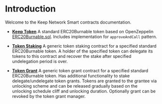 # Introduction

Welcome to the Keep Network Smart contracts documentation.

- **[Keep Token](./docs/KeepToken/)** A standard ERC20Burnable token based on OpenZeppelin [ERC20Burnable.sol](https://github.com/OpenZeppelin/openzeppelin-contracts/blob/master/contracts/token/ERC20/ERC20Burnable.sol). Includes implementation for `approveAndCall` pattern.

- **[Token Staking](./docs/TokenStaking/)** A generic token staking contract for a specified standard ERC20Burnable token. A holder of the specified token can delegate its tokens to this contract and recover the stake after specified undelegation period is over.

- **[Token Grant](./docs/TokenGrant/)** A generic token grant contract for a specified standard ERC20Burnable token. Has additional functionality to stake delegate/undelegate token grants. Tokens are granted to the grantee via unlocking scheme and can be released gradually based on the unlocking schedule cliff and unlocking duration. Optionally grant can be revoked by the token grant manager.
